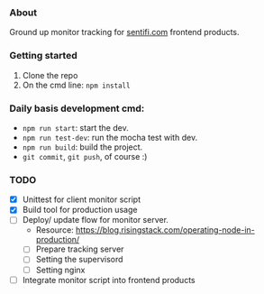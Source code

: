 ### About
Ground up monitor tracking for [sentifi.com](http://sentifi.com) frontend products.

### Getting started

1. Clone the repo
2. On the cmd line: `npm install`

### Daily basis development cmd:

* `npm run start`: start the dev.
* `npm run test-dev`: run the mocha test with dev.
* `npm run build`: build the project.
* `git commit`, `git push`, of course :)



### TODO

* [x] Unittest for client monitor script
* [x] Build tool for production usage
* [ ] Deploy/ update flow for monitor server.
  * Resource: https://blog.risingstack.com/operating-node-in-production/
  * [ ] Prepare tracking server
  * [ ] Setting the supervisord
  * [ ] Setting nginx
* [ ] Integrate monitor script into frontend products
